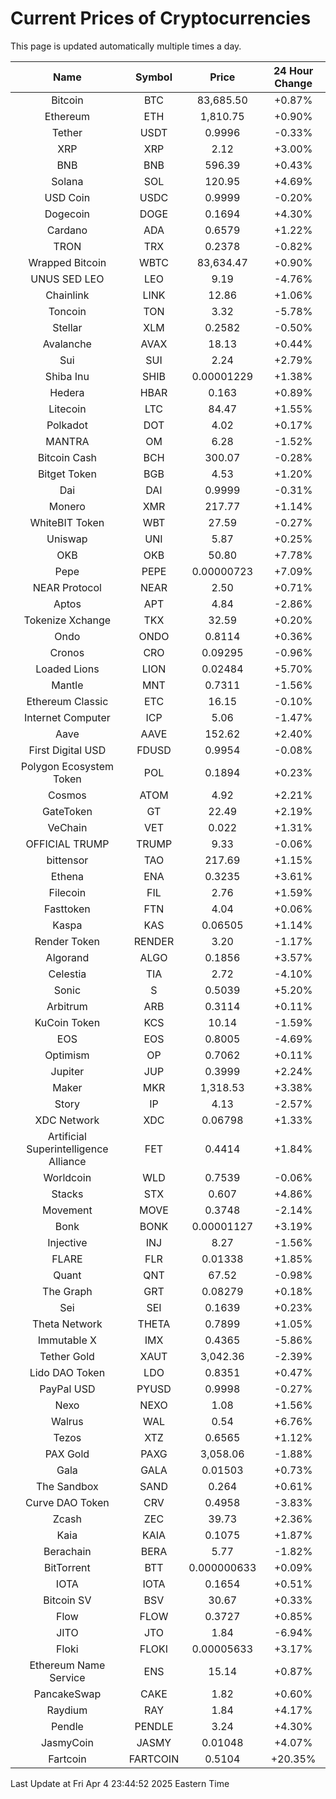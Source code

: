 # Current Prices of Cryptocurrencies
This page is updated automatically multiple times a day.

| Name | Symbol | Price | 24 Hour Change |
| :---: |:---:| :---: | :---: |
| Bitcoin | BTC | 83,685.50 | +0.87% |
| Ethereum | ETH | 1,810.75 | +0.90% |
| Tether | USDT | 0.9996 | -0.33% |
| XRP | XRP | 2.12 | +3.00% |
| BNB | BNB | 596.39 | +0.43% |
| Solana | SOL | 120.95 | +4.69% |
| USD Coin | USDC | 0.9999 | -0.20% |
| Dogecoin | DOGE | 0.1694 | +4.30% |
| Cardano | ADA | 0.6579 | +1.22% |
| TRON | TRX | 0.2378 | -0.82% |
| Wrapped Bitcoin | WBTC | 83,634.47 | +0.90% |
| UNUS SED LEO | LEO | 9.19 | -4.76% |
| Chainlink | LINK | 12.86 | +1.06% |
| Toncoin | TON | 3.32 | -5.78% |
| Stellar | XLM | 0.2582 | -0.50% |
| Avalanche | AVAX | 18.13 | +0.44% |
| Sui | SUI | 2.24 | +2.79% |
| Shiba Inu | SHIB | 0.00001229 | +1.38% |
| Hedera | HBAR | 0.163 | +0.89% |
| Litecoin | LTC | 84.47 | +1.55% |
| Polkadot | DOT | 4.02 | +0.17% |
| MANTRA | OM | 6.28 | -1.52% |
| Bitcoin Cash | BCH | 300.07 | -0.28% |
| Bitget Token | BGB | 4.53 | +1.20% |
| Dai | DAI | 0.9999 | -0.31% |
| Monero | XMR | 217.77 | +1.14% |
| WhiteBIT Token | WBT | 27.59 | -0.27% |
| Uniswap | UNI | 5.87 | +0.25% |
| OKB | OKB | 50.80 | +7.78% |
| Pepe | PEPE | 0.00000723 | +7.09% |
| NEAR Protocol | NEAR | 2.50 | +0.71% |
| Aptos | APT | 4.84 | -2.86% |
| Tokenize Xchange | TKX | 32.59 | +0.20% |
| Ondo | ONDO | 0.8114 | +0.36% |
| Cronos | CRO | 0.09295 | -0.96% |
| Loaded Lions | LION | 0.02484 | +5.70% |
| Mantle | MNT | 0.7311 | -1.56% |
| Ethereum Classic | ETC | 16.15 | -0.10% |
| Internet Computer | ICP | 5.06 | -1.47% |
| Aave | AAVE | 152.62 | +2.40% |
| First Digital USD | FDUSD | 0.9954 | -0.08% |
| Polygon Ecosystem Token | POL | 0.1894 | +0.23% |
| Cosmos | ATOM | 4.92 | +2.21% |
| GateToken | GT | 22.49 | +2.19% |
| VeChain | VET | 0.022 | +1.31% |
| OFFICIAL TRUMP | TRUMP | 9.33 | -0.06% |
| bittensor | TAO | 217.69 | +1.15% |
| Ethena | ENA | 0.3235 | +3.61% |
| Filecoin | FIL | 2.76 | +1.59% |
| Fasttoken | FTN | 4.04 | +0.06% |
| Kaspa | KAS | 0.06505 | +1.14% |
| Render Token | RENDER | 3.20 | -1.17% |
| Algorand | ALGO | 0.1856 | +3.57% |
| Celestia | TIA | 2.72 | -4.10% |
| Sonic | S | 0.5039 | +5.20% |
| Arbitrum | ARB | 0.3114 | +0.11% |
| KuCoin Token | KCS | 10.14 | -1.59% |
| EOS | EOS | 0.8005 | -4.69% |
| Optimism | OP | 0.7062 | +0.11% |
| Jupiter | JUP | 0.3999 | +2.24% |
| Maker | MKR | 1,318.53 | +3.38% |
| Story | IP | 4.13 | -2.57% |
| XDC Network | XDC | 0.06798 | +1.33% |
| Artificial Superintelligence Alliance | FET | 0.4414 | +1.84% |
| Worldcoin | WLD | 0.7539 | -0.06% |
| Stacks | STX | 0.607 | +4.86% |
| Movement | MOVE | 0.3748 | -2.14% |
| Bonk | BONK | 0.00001127 | +3.19% |
| Injective | INJ | 8.27 | -1.56% |
| FLARE | FLR | 0.01338 | +1.85% |
| Quant | QNT | 67.52 | -0.98% |
| The Graph | GRT | 0.08279 | +0.18% |
| Sei | SEI | 0.1639 | +0.23% |
| Theta Network | THETA | 0.7899 | +1.05% |
| Immutable X | IMX | 0.4365 | -5.86% |
| Tether Gold | XAUT | 3,042.36 | -2.39% |
| Lido DAO Token | LDO | 0.8351 | +0.47% |
| PayPal USD | PYUSD | 0.9998 | -0.27% |
| Nexo | NEXO | 1.08 | +1.56% |
| Walrus | WAL | 0.54 | +6.76% |
| Tezos | XTZ | 0.6565 | +1.12% |
| PAX Gold | PAXG | 3,058.06 | -1.88% |
| Gala | GALA | 0.01503 | +0.73% |
| The Sandbox | SAND | 0.264 | +0.61% |
| Curve DAO Token | CRV | 0.4958 | -3.83% |
| Zcash | ZEC | 39.73 | +2.36% |
| Kaia | KAIA | 0.1075 | +1.87% |
| Berachain | BERA | 5.77 | -1.82% |
| BitTorrent | BTT | 0.000000633 | +0.09% |
| IOTA | IOTA | 0.1654 | +0.51% |
| Bitcoin SV | BSV | 30.67 | +0.33% |
| Flow | FLOW | 0.3727 | +0.85% |
| JITO | JTO | 1.84 | -6.94% |
| Floki | FLOKI | 0.00005633 | +3.17% |
| Ethereum Name Service | ENS | 15.14 | +0.87% |
| PancakeSwap | CAKE | 1.82 | +0.60% |
| Raydium | RAY | 1.84 | +4.17% |
| Pendle | PENDLE | 3.24 | +4.30% |
| JasmyCoin | JASMY | 0.01048 | +4.07% |
| Fartcoin | FARTCOIN | 0.5104 | +20.35% |

Last Update at Fri Apr  4 23:44:52 2025 Eastern Time